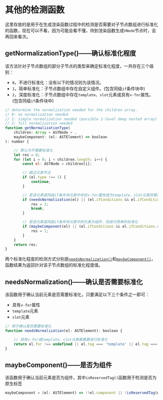 # 其他的检测函数

这里存放的是用于在生成渲染函数过程中的检测是否需要对子节点数组进行标准化的函数，现在可以不看，因为可能会看不懂，待到渲染函数生成`VNode`节点时，会再回来看次。

## getNormalizationType()——确认标准化程度

该方法针对子节点数组的部分子节点的类型来确定标准化程度，一共存在三个级别：

- `0`，不进行标准化：没有以下的情况则为该情况。
- `1`，简单标准化：子节点数组中存在自定义组件。(包含同级`if`条件块中)
- `2`，深度标准化：子节点数组中存在`template`、`slot`元素或具有`v-for`属性。(包含同级`if`条件块中)

```js
// determine the normalization needed for the children array.
// 0: no normalization needed
// 1: simple normalization needed (possible 1-level deep nested array)
// 2: full normalization needed
function getNormalizationType(
    children: Array < ASTNode > ,
    maybeComponent: (el: ASTElement) => boolean
): number {

    // 默认为不需要标准化
    let res = 0;
    for (let i = 0; i < children.length; i++) {
        const el: ASTNode = children[i];

        // 跳过元素节点
        if (el.type !== 1) {
            continue;
        }

        // 若该元素或同级if条件块元素中存在v-for属性或为template、slot元素则需要深度标准化
        if (needsNormalization(el) || (el.ifConditions && el.ifConditions.some(c => needsNormalization(c.block)))) {
            res = 2;
            break;
        }

        // 若该元素或同级if条件块元素中的元素为组件，则进行简单的标准化
        if (maybeComponent(el) || (el.ifConditions && el.ifConditions.some(c => maybeComponent(c.block)))) {
            res = 1;
        }
    }
    return res;
}
```

两个标准化程度的检测方式分别是[`needsNormalization()`](#needsnormalization%e7%a1%ae%e8%ae%a4%e6%98%af%e5%90%a6%e9%9c%80%e8%a6%81%e6%a0%87%e5%87%86%e5%8c%96)和[`maybeComponent()`](#maybecomponent%e6%98%af%e5%90%a6%e4%b8%ba%e7%bb%84%e4%bb%b6)，函数结果为返回针对该子节点数组的标准化程度值。

## needsNormalization()——确认是否需要标准化

该函数用于确认当前元素是否需要标准化，只要满足以下三个条件之一即可：

- 具有`v-for`属性
- `template`元素
- `slot`元素

```js
// 用于确认是否需要标准化
function needsNormalization(el: ASTElement): boolean {

    // 具有v-for或template、slot元素都需要进行标准化
    return el.for !== undefined || el.tag === 'template' || el.tag === 'slot'
}
```

## maybeComponent()——是否为组件

该函数用于确认当前元素是否为组件，其中`isReservedTag()`函数用于检测是否为原生标签

```js
maybeComponent = (el: ASTElement) => !!el.component || !isReservedTag(el.tag);
```
